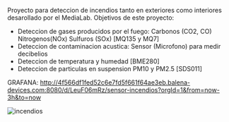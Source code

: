Proyecto para deteccion de incendios tanto en exteriores como interiores desarollado por el MediaLab. 
Objetivos de este proyecto: 
* Deteccion de gases producidos por el fuego: Carbonos (CO2, CO) Nitrogenos(NOx) Sulfuros (SOx) [MQ135 y MQ7]
* Deteccion de contaminacion acustica: Sensor (Microfono) para medir decibelios
* Deteccion de temperatura y humedad [BME280]
* Deteccion de particulas en suspension PM10 y PM2.5 [SDS011]

GRAFANA: http://4f566df1fed52c6e7fd5f661f64ae3eb.balena-devices.com:8080/d/LeuF06mRz/sensor-incendios?orgId=1&from=now-3h&to=now

![incendios](https://github.com/MediaLabUniovi/bosquelab/assets/159242374/b6bb0664-3aca-4ea0-b097-660a4a702bfe)
